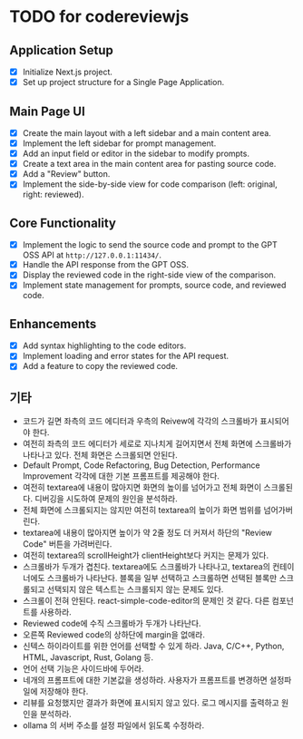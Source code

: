 # TODO for codereviewjs

## Application Setup

- [x] Initialize Next.js project.
- [x] Set up project structure for a Single Page Application.

## Main Page UI

- [x] Create the main layout with a left sidebar and a main content area.
- [x] Implement the left sidebar for prompt management.
- [x] Add an input field or editor in the sidebar to modify prompts.
- [x] Create a text area in the main content area for pasting source code.
- [x] Add a "Review" button.
- [x] Implement the side-by-side view for code comparison (left: original, right: reviewed).

## Core Functionality

- [x] Implement the logic to send the source code and prompt to the GPT OSS API at `http://127.0.0.1:11434/`.
- [x] Handle the API response from the GPT OSS.
- [x] Display the reviewed code in the right-side view of the comparison.
- [x] Implement state management for prompts, source code, and reviewed code.

## Enhancements

- [x] Add syntax highlighting to the code editors.
- [x] Implement loading and error states for the API request.
- [x] Add a feature to copy the reviewed code.

## 기타

- 코드가 길면 좌측의 코드 에디터과 우측의 Reivew에 각각의 스크롤바가 표시되어야 한다.
- 여전히 좌측의 코드 에디터가 세로로 지나치게 길어지면서 전체 화면에 스크롤바가 나타나고 있다. 전체 화면은 스크롤되면 안된다.
- Default Prompt, Code Refactoring, Bug Detection, Performance Improvement 각각에 대한 기본 프롬프트를 제공해야 한다.
- 여전히 textarea에 내용이 많아지면 화면의 높이를 넘어가고 전체 화면이 스크롤된다. 디버깅을 시도하여 문제의 원인을 분석하라.
- 전체 화면에 스크롤되지는 않지만 여전히 textarea의 높이가 화면 범위를 넘어가버린다.
- textarea에 내용이 많아지면 높이가 약 2줄 정도 더 커져서 하단의 "Review Code" 버튼을 가려버린다.
- 여전히 textarea의 scrollHeight가 clientHeight보다 커지는 문제가 있다.
- 스크롤바가 두개가 겹친다. textarea에도 스크롤바가 나타나고, textarea의 컨테이너에도 스크롤바가 나타난다. 블록을 일부 선택하고 스크롤하면 선택된 블록만 스크롤되고 선택되지 않은 텍스트는 스크롤되지 않는 문제도 있다.
- 스크롤이 전혀 안된다. react-simple-code-editor의 문제인 것 같다. 다른 컴포넌트를 사용하라.
- Reviewed code에 수직 스크롤바가 두개가 나타난다.
- 오른쪽 Reviewed code의 상하단에 margin을 없애라.
- 신텍스 하이라이트를 위한 언어를 선택할 수 있게 하라. Java, C/C++, Python, HTML, Javascript, Rust, Golang 등.
- 언어 선택 기능은 사이드바에 두어라.
- 네개의 프롬프트에 대한 기본값을 생성하라. 사용자가 프롬프트를 변경하면 설정파일에 저장해야 한다.
- 리뷰를 요청했지만 결과가 화면에 표시되지 않고 있다. 로그 메시지를 출력하고 원인을 분석하라.
- ollama 의 서버 주소를 설정 파일에서 읽도록 수정하라.
